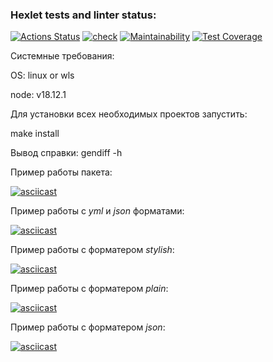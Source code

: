 ### Hexlet tests and linter status:

[![Actions Status](https://github.com/vadim2030/frontend-project-46/workflows/hexlet-check/badge.svg)](https://github.com/vadim2030/frontend-project-46/actions)
[![check](https://github.com/vadim2030/frontend-project-46/actions/workflows/main.yml/badge.svg)](https://github.com/vadim2030/frontend-project-46/actions/workflows/main.yml)
[![Maintainability](https://api.codeclimate.com/v1/badges/44227eafc54a7c63da9f/maintainability)](https://codeclimate.com/github/vadim2030/frontend-project-46/maintainability)
[![Test Coverage](https://api.codeclimate.com/v1/badges/3d35ec5c35014b3fbaac/test_coverage)](https://codeclimate.com/github/vadim2030/frontend-project-46/test_coverage)

Системные требования:

OS: linux or wls

node: v18.12.1

Для установки всех необходимых проектов запустить:

make install

Вывод справки: gendiff -h

Пример работы пакета:

[![asciicast](https://asciinema.org/a/3tx6pe3vGoVW9oeg1N6zjpT2T.svg)](https://asciinema.org/a/3tx6pe3vGoVW9oeg1N6zjpT2T)

Пример работы с _yml_ и _json_ форматами:

[![asciicast](https://asciinema.org/a/VcsmUuqiU3u8dccvL2ZP8cOQ5.svg)](https://asciinema.org/a/VcsmUuqiU3u8dccvL2ZP8cOQ5)

Пример работы с форматером _stylish_:

[![asciicast](https://asciinema.org/a/0t5seBDQFg084fyWfm3ZWxCEb.svg)](https://asciinema.org/a/0t5seBDQFg084fyWfm3ZWxCEb)

Пример работы с форматером _plain_:

[![asciicast]( https://asciinema.org/a/M7JfaHro8koE3iB4cOgDzIlTM.svg)]( https://asciinema.org/a/M7JfaHro8koE3iB4cOgDzIlTM)

Пример работы с форматером _json_:

[![asciicast](https://asciinema.org/a/TYturjZwXJeSo9uta8wI9YL5c.svg)](https://asciinema.org/a/TYturjZwXJeSo9uta8wI9YL5c)